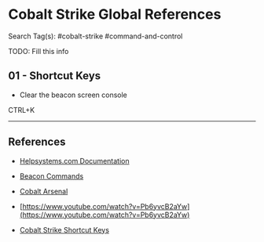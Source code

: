 # Cobalt Strike Global References

Search Tag(s): #cobalt-strike #command-and-control

TODO: Fill this info

## 01 - Shortcut Keys

* Clear the beacon screen console

CTRL+K

---
## References

* [Helpsystems.com Documentation](https://hstechdocs.helpsystems.com)

* [Beacon Commands](https://www.aldeid.com/wiki/Cobalt-Strike/Beacon-Commands)

* [Cobalt Arsenal](https://github.com/mgeeky/cobalt-arsenal)

* [https://www.youtube.com/watch?v=Pb6yvcB2aYw](https://www.youtube.com/watch?v=Pb6yvcB2aYw)

* [Cobalt Strike Shortcut Keys](https://hstechdocs.helpsystems.com/manuals/cobaltstrike/current/userguide/content/topics/ui_kbd-shortcuts.htm)